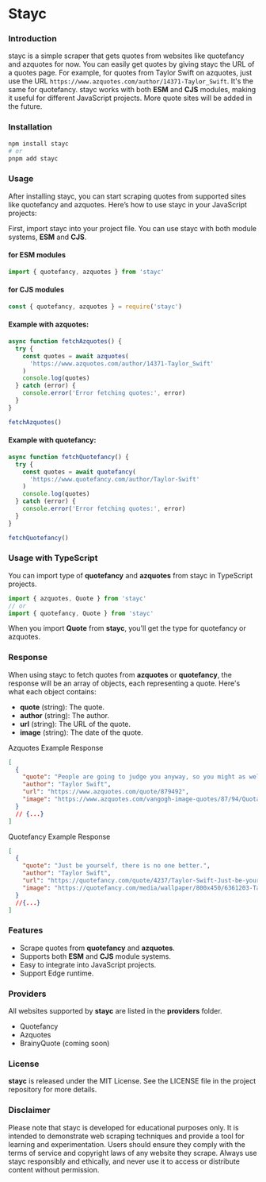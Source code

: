 # Stayc

### Introduction

stayc is a simple scraper that gets quotes from websites like quotefancy and azquotes for now. You can easily get quotes by giving stayc the URL of a quotes page. For example, for quotes from Taylor Swift on azquotes, just use the URL `https://www.azquotes.com/author/14371-Taylor_Swift`. It's the same for quotefancy. stayc works with both **ESM** and **CJS** modules, making it useful for different JavaScript projects. More quote sites will be added in the future.

### Installation

```bash
npm install stayc
# or
pnpm add stayc
```

### Usage

After installing stayc, you can start scraping quotes from supported sites like quotefancy and azquotes. Here’s how to use stayc in your JavaScript projects:

First, import stayc into your project file. You can use stayc with both module systems, **ESM** and **CJS**.

#### for ESM modules

```js
import { quotefancy, azquotes } from 'stayc'
```

#### for CJS modules

```js
const { quotefancy, azquotes } = require('stayc')
```

#### Example with azquotes:

```js
async function fetchAzquotes() {
  try {
    const quotes = await azquotes(
      'https://www.azquotes.com/author/14371-Taylor_Swift'
    )
    console.log(quotes)
  } catch (error) {
    console.error('Error fetching quotes:', error)
  }
}

fetchAzquotes()
```

#### Example with quotefancy:

```js
async function fetchQuotefancy() {
  try {
    const quotes = await quotefancy(
      'https://www.quotefancy.com/author/Taylor-Swift'
    )
    console.log(quotes)
  } catch (error) {
    console.error('Error fetching quotes:', error)
  }
}

fetchQuotefancy()
```

### Usage with TypeScript

You can import type of **quotefancy** and **azquotes** from stayc in TypeScript projects.

```ts
import { azquotes, Quote } from 'stayc'
// or
import { quotefancy, Quote } from 'stayc'
```

When you import **Quote** from **stayc**, you'll get the type for quotefancy or azquotes.

### Response

When using stayc to fetch quotes from **azquotes** or **quotefancy**, the response will be an array of objects, each representing a quote. Here's what each object contains:

- **quote** (string): The quote.
- **author** (string): The author.
- **url** (string): The URL of the quote.
- **image** (string): The date of the quote.

Azquotes Example Response

```json
[
  {
    "quote": "People are going to judge you anyway, so you might as well do what you want.",
    "author": "Taylor Swift",
    "url": "https://www.azquotes.com/quote/879492",
    "image": "https://www.azquotes.com/vangogh-image-quotes/87/94/Quotation-Taylor-Swift-People-are-going-to-judge-you-anyway-so-you-might-87-94-92.jpg"
  }
  // {...}
]
```

Quotefancy Example Response

```json
[
  {
    "quote": "Just be yourself, there is no one better.",
    "author": "Taylor Swift",
    "url": "https://quotefancy.com/quote/4237/Taylor-Swift-Just-be-yourself-there-is-no-one-better",
    "image": "https://quotefancy.com/media/wallpaper/800x450/6361203-Taylor-Swift-Quote-Just-be-yourself-there-is-no-one-better.jpg"
  }
  //{...}
]
```

### Features

- Scrape quotes from **quotefancy** and **azquotes**.
- Supports both **ESM** and **CJS** module systems.
- Easy to integrate into JavaScript projects.
- Support Edge runtime.

### Providers

All websites supported by **stayc** are listed in the **providers** folder.

- Quotefancy
- Azquotes
- BrainyQuote (coming soon)

### License

**stayc** is released under the MIT License. See the LICENSE file in the project repository for more details.

### Disclaimer

Please note that stayc is developed for educational purposes only. It is intended to demonstrate web scraping techniques and provide a tool for learning and experimentation. Users should ensure they comply with the terms of service and copyright laws of any website they scrape. Always use stayc responsibly and ethically, and never use it to access or distribute content without permission.
